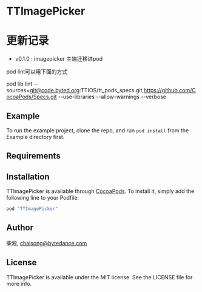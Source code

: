 # TTImagePicker

# 更新记录
- v0.1.0 : imagepicker 主端迁移进pod


pod lint可以用下面的方式

pod lib lint --sources=git@code.byted.org:TTIOS/tt_pods_specs.git,https://github.com/CocoaPods/Specs.git  --use-libraries  --allow-warnings  --verbose

## Example

To run the example project, clone the repo, and run `pod install` from the Example directory first.

## Requirements

## Installation

TTImagePicker is available through [CocoaPods](http://cocoapods.org). To install
it, simply add the following line to your Podfile:

```ruby
pod "TTImagePicker"
```

## Author

柴淞, chaisong@bytedance.com

## License

TTImagePicker is available under the MIT license. See the LICENSE file for more info.
